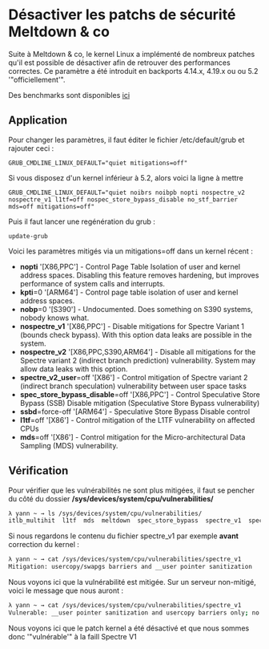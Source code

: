 # Désactiver les patchs de sécurité Meltdown & co 
 
Suite à Meltdown & co, le kernel Linux a implémenté de nombreux patches 
qu'il est possible de désactiver afin de retrouver des performances 
correctes. Ce paramètre a été introduit en backports 4.14.x, 4.19.x ou 
ou 5.2 '"officiellement'". 
 
Des benchmarks sont disponibles 
[ici](https://www.phoronix.com/scan.php?page=article&item=spectre-meltdown-2&num=1) 
 
## Application 
 
Pour changer les paramètres, il faut éditer le fichier /etc/default/grub 
et rajouter ceci : 
 
    GRUB_CMDLINE_LINUX_DEFAULT="quiet mitigations=off" 
 
Si vous disposez d'un kernel inférieur à 5.2, alors voici la ligne à 
mettre 
 
    GRUB_CMDLINE_LINUX_DEFAULT="quiet noibrs noibpb nopti nospectre_v2 nospectre_v1 l1tf=off nospec_store_bypass_disable no_stf_barrier mds=off mitigations=off" 
 
Puis il faut lancer une regénération du grub : 
 
    update-grub 
 
Voici les paramètres mitigés via un mitigations=off dans un kernel 
récent : 
 
-   **nopti** '[X86,PPC'] - Control Page Table Isolation of user and 
    kernel address spaces. Disabling this feature removes hardening, but 
    improves performance of system calls and interrupts. 
-   **kpti**=0 '[ARM64'] - Control page table isolation of user and 
    kernel address spaces. 
-   **nobp**=0 '[S390'] - Undocumented. Does something on S390 systems, 
    nobody knows what. 
-   **nospectre_v1** '[X86,PPC'] - Disable mitigations for Spectre 
    Variant 1 (bounds check bypass). With this option data leaks are 
    possible in the system. 
-   **nospectre_v2** '[X86,PPC,S390,ARM64'] - Disable all mitigations 
    for the Spectre variant 2 (indirect branch prediction) 
    vulnerability. System may allow data leaks with this option. 
-   **spectre_v2_user**=off '[X86'] - Control mitigation of Spectre 
    variant 2 (indirect branch speculation) vulnerability between user 
    space tasks 
-   **spec_store_bypass_disable**=off '[X86,PPC'] - Control Speculative 
    Store Bypass (SSB) Disable mitigation (Speculative Store Bypass 
    vulnerability) 
-   **ssbd**=force-off '[ARM64'] - Speculative Store Bypass Disable 
    control 
-   **l1tf**=off '[X86'] - Control mitigation of the L1TF vulnerability 
    on affected CPUs 
-   **mds**=off '[X86'] - Control mitigation for the Micro-architectural 
    Data Sampling (MDS) vulnerability. 
 
## Vérification 
 
Pour vérifier que les vulnérabilités ne sont plus mitigées, il faut se 
pencher du côté du dossier **/sys/devices/system/cpu/vulnerabilities/** 
 
``` bash 
λ yann ~ → ls /sys/devices/system/cpu/vulnerabilities/ 
itlb_multihit  l1tf  mds  meltdown  spec_store_bypass  spectre_v1  spectre_v2  tsx_async_abort 
``` 
 
Si nous regardons le contenu du fichier spectre_v1 par exemple **avant** 
correction du kernel : 
 
``` bash 
λ yann ~ → cat /sys/devices/system/cpu/vulnerabilities/spectre_v1 
Mitigation: usercopy/swapgs barriers and __user pointer sanitization 
``` 
 
Nous voyons ici que la vulnérabilité est mitigée. Sur un serveur 
non-mitigé, voici le message que nous auront : 
 
``` bash 
λ yann ~ → cat /sys/devices/system/cpu/vulnerabilities/spectre_v1 
Vulnerable: __user pointer sanitization and usercopy barriers only; no swapgs barriers 
``` 
 
Nous voyons ici que le patch kernel a été désactivé et que nous sommes 
donc '"vulnérable'" à la faill Spectre V1 

